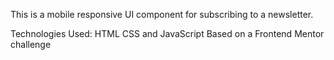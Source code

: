 This is a mobile responsive UI component for subscribing to a newsletter.

Technologies Used:
HTML CSS and JavaScript
Based on a Frontend Mentor challenge